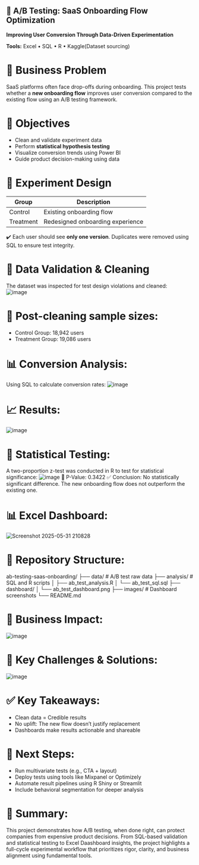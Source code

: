 ## 🧪 A/B Testing: SaaS Onboarding Flow Optimization  
**Improving User Conversion Through Data-Driven Experimentation**

**Tools:** Excel • SQL • R • Kaggle(Dataset sourcing)


# 📌 Business Problem  
SaaS platforms often face drop-offs during onboarding. This project tests whether a **new onboarding flow** improves user conversion compared to the existing flow using an A/B testing framework.


# 🎯 **Objectives**  
- Clean and validate experiment data  
- Perform **statistical hypothesis testing**  
- Visualize conversion trends using Power BI  
- Guide product decision-making using data


# 🧬 **Experiment Design**  
| Group      | Description                      |
|------------|----------------------------------|
| Control    | Existing onboarding flow         |
| Treatment  | Redesigned onboarding experience |

✔️ Each user should see **only one version**. Duplicates were removed using SQL to ensure test integrity.


# 🧹 **Data Validation & Cleaning**  
The dataset was inspected for test design violations and cleaned:  
![image](https://github.com/user-attachments/assets/4226080d-5182-46d7-823a-e8b68ab0bc4d)

# 📌 **Post-cleaning sample sizes:**
- Control Group: 18,942 users
- Treatment Group: 19,086 users

# 📊 **Conversion Analysis:**
Using SQL to calculate conversion rates:
![image](https://github.com/user-attachments/assets/111fd7a9-feab-41ca-acda-d37460caf668)

# 📈 **Results:**
![image](https://github.com/user-attachments/assets/8a7099d2-0d1e-4f1f-936e-2d971628f41c)

# 📐 **Statistical Testing:**
A two-proportion z-test was conducted in R to test for statistical significance:
![image](https://github.com/user-attachments/assets/5c0a8921-2319-4bf6-adb5-2c231d2e7657)
📌 P-Value: 0.3422
✅ Conclusion: No statistically significant difference. The new onboarding flow does not outperform the existing one.

# 📊 **Excel Dashboard:**
![Screenshot 2025-05-31 210828](https://github.com/user-attachments/assets/e336f5c8-ee1e-4851-85fd-c2d9c0175adf)

# 📂 **Repository Structure:**
ab-testing-saas-onboarding/
├── data/                  # A/B test raw data
├── analysis/              # SQL and R scripts
│   ├── ab_test_analysis.R
│   └── ab_test_sql.sql
├── dashboard/
│   └── ab_test_dashboard.png
├── images/                # Dashboard screenshots
└── README.md

# 💼 **Business Impact:**
![image](https://github.com/user-attachments/assets/da523e6d-8f93-4725-a06f-39e725aa469c)

# 🧠 **Key Challenges & Solutions:**
![image](https://github.com/user-attachments/assets/26e249cf-17a7-4de7-9854-3f3dce9c2de3)

# ✅ **Key Takeaways:**
- Clean data = Credible results
- No uplift: The new flow doesn’t justify replacement
- Dashboards make results actionable and shareable

# 🚀 **Next Steps:**
- Run multivariate tests (e.g., CTA + layout)
- Deploy tests using tools like Mixpanel or Optimizely
- Automate result pipelines using R Shiny or Streamlit
- Include behavioral segmentation for deeper analysis

# 📌 **Summary:**
This project demonstrates how A/B testing, when done right, can protect companies from expensive product decisions. From SQL-based validation and statistical testing to Excel Daashboard insights, the project highlights a full-cycle experimental workflow that prioritizes rigor, clarity, and business alignment using fundamental tools.
